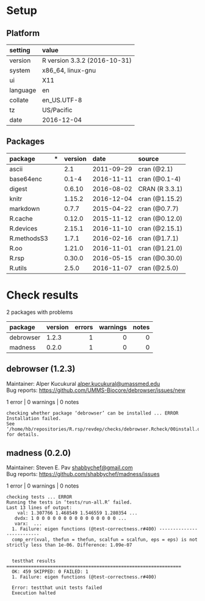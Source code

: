 # Setup

## Platform

|setting  |value                        |
|:--------|:----------------------------|
|version  |R version 3.3.2 (2016-10-31) |
|system   |x86_64, linux-gnu            |
|ui       |X11                          |
|language |en                           |
|collate  |en_US.UTF-8                  |
|tz       |US/Pacific                   |
|date     |2016-12-04                   |

## Packages

|package     |*  |version |date       |source         |
|:-----------|:--|:-------|:----------|:--------------|
|ascii       |   |2.1     |2011-09-29 |cran (@2.1)    |
|base64enc   |   |0.1-4   |2016-11-11 |cran (@0.1-4)  |
|digest      |   |0.6.10  |2016-08-02 |CRAN (R 3.3.1) |
|knitr       |   |1.15.2  |2016-12-04 |cran (@1.15.2) |
|markdown    |   |0.7.7   |2015-04-22 |cran (@0.7.7)  |
|R.cache     |   |0.12.0  |2015-11-12 |cran (@0.12.0) |
|R.devices   |   |2.15.1  |2016-11-10 |cran (@2.15.1) |
|R.methodsS3 |   |1.7.1   |2016-02-16 |cran (@1.7.1)  |
|R.oo        |   |1.21.0  |2016-11-01 |cran (@1.21.0) |
|R.rsp       |   |0.30.0  |2016-05-15 |cran (@0.30.0) |
|R.utils     |   |2.5.0   |2016-11-07 |cran (@2.5.0)  |

# Check results

2 packages with problems

|package   |version | errors| warnings| notes|
|:---------|:-------|------:|--------:|-----:|
|debrowser |1.2.3   |      1|        0|     0|
|madness   |0.2.0   |      1|        0|     0|

## debrowser (1.2.3)
Maintainer: Alper Kucukural <alper.kucukural@umassmed.edu>  
Bug reports: https://github.com/UMMS-Biocore/debrowser/issues/new

1 error  | 0 warnings | 0 notes

```
checking whether package ‘debrowser’ can be installed ... ERROR
Installation failed.
See ‘/home/hb/repositories/R.rsp/revdep/checks/debrowser.Rcheck/00install.out’ for details.
```

## madness (0.2.0)
Maintainer: Steven E. Pav <shabbychef@gmail.com>  
Bug reports: https://github.com/shabbychef/madness/issues

1 error  | 0 warnings | 0 notes

```
checking tests ... ERROR
Running the tests in ‘tests/run-all.R’ failed.
Last 13 lines of output:
    val: 1.307766 1.468549 1.546559 1.280354 ...
   dvdx: 1 0 0 0 0 0 0 0 0 0 0 0 0 0 0 0 ...
   varx:  ...
  1. Failure: eigen functions (@test-correctness.r#400) --------------------------
  comp_err(xval, thefun = thefun, scalfun = scalfun, eps = eps) is not strictly less than 1e-06. Difference: 1.09e-07
  
  
  testthat results ================================================================
  OK: 459 SKIPPED: 0 FAILED: 1
  1. Failure: eigen functions (@test-correctness.r#400) 
  
  Error: testthat unit tests failed
  Execution halted
```

